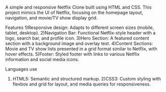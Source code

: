 A simple and responsive Netflix Clone built using HTML and CSS. This project mimics the UI of Netflix, focusing on the homepage layout, navigation, and movie/TV show display grid.


Features
1)Responsive design: Adapts to different screen sizes (mobile, tablet, desktop).
2)Navigation Bar: Functional Netflix-style header with a logo, search bar, and profile icon.
3)Hero Section: A featured content section with a background image and overlay text.
4)Content Sections: Movie and TV show lists presented in a grid format similar to Netflix, with hover effects.
5)Footer: Styled footer with links to various Netflix information and social media icons.

Languages use
1) HTML5: Semantic and structured markup.
2)CSS3: Custom styling with flexbox and grid for layout, and media queries for responsiveness.
